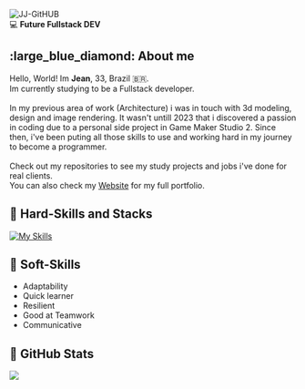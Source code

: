 <!--Title Image-->
![JJ-GitHUB](https://github.com/user-attachments/assets/e5a04a97-ef18-4e36-8972-1819bf0128e2)
<br>:computer: **Future Fullstack DEV** <!--Logo Footer-->
<br>

<!--About me-->
<h2>:large_blue_diamond: About me</h2>
Hello, World! Im <strong>Jean</strong>, 33, Brazil 🇧🇷.<br>
Im currently studying to be a Fullstack developer.<br>
<br>
In my previous area of work (Architecture) i was in touch with 3d modeling,
design and image rendering. It wasn't untill 2023 that i discovered a passion in
coding due to a personal side project in Game Maker Studio 2. Since then, i've been puting
all those skills to use and working hard in my journey to become a programmer.
<br><br>
Check out my repositories to see my study projects and jobs i've done for real clients.<br>
You can also check my <a href="https://jeanjusten.com" alt="www.jeanjusten.com">Website</a> for my full portfolio.

<!--Skills and Tools-->
**<h2>:large_blue_diamond: Hard-Skills and Stacks</h2>**
[![My Skills](https://skillicons.dev/icons?i=html,css,js,python,bootstrap,nodejs,sass,less,gulp,jquery,git,github&perline=6)](https://skillicons.dev)


**<h2>:large_blue_diamond: Soft-Skills</h2>**

- Adaptability
- Quick learner
- Resilient
- Good at Teamwork
- Communicative


<!--Stats-->
 **<h2>:large_blue_diamond: GitHub Stats</h2>**
 <img src="https://github-readme-stats.vercel.app/api/top-langs/?username=jeanjusten&theme=dracula"/>
